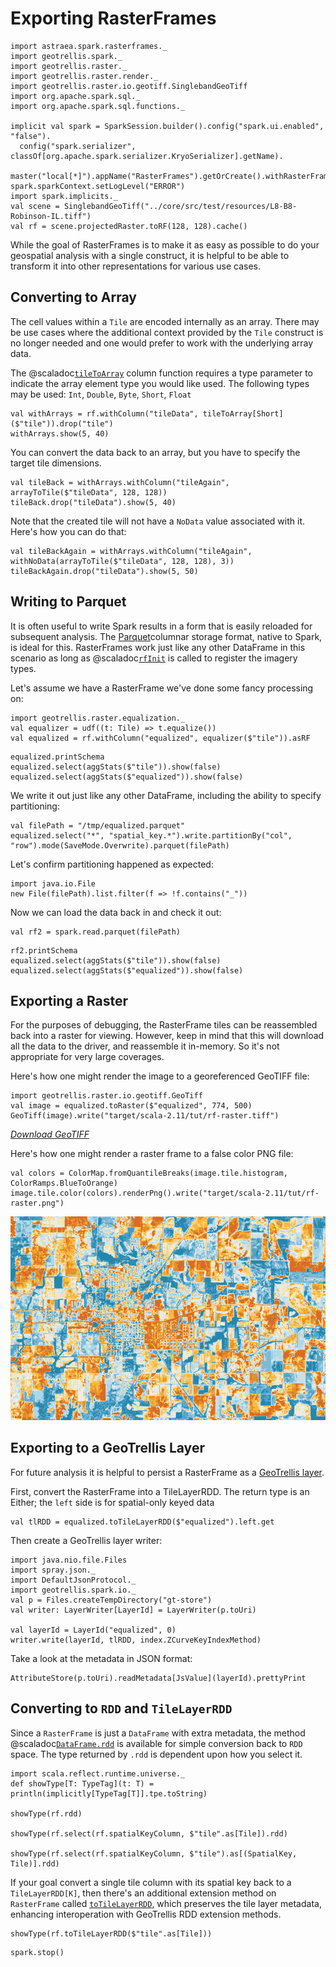# Exporting&nbsp;RasterFrames

```tut:invisible
import astraea.spark.rasterframes._
import geotrellis.spark._
import geotrellis.raster._
import geotrellis.raster.render._
import geotrellis.raster.io.geotiff.SinglebandGeoTiff
import org.apache.spark.sql._
import org.apache.spark.sql.functions._

implicit val spark = SparkSession.builder().config("spark.ui.enabled", "false").
  config("spark.serializer", classOf[org.apache.spark.serializer.KryoSerializer].getName).
  master("local[*]").appName("RasterFrames").getOrCreate().withRasterFrames
spark.sparkContext.setLogLevel("ERROR")
import spark.implicits._
val scene = SinglebandGeoTiff("../core/src/test/resources/L8-B8-Robinson-IL.tiff")
val rf = scene.projectedRaster.toRF(128, 128).cache()
```

While the goal of RasterFrames is to make it as easy as possible to do your geospatial analysis with a single 
construct, it is helpful to be able to transform it into other representations for various use cases.

## Converting to Array

The cell values within a `Tile` are encoded internally as an array. There may be use cases 
where the additional context provided by the `Tile` construct is no longer needed and one would
prefer to work with the underlying array data.

The @scaladoc[`tileToArray`][tileToArray] column function requires a type parameter to indicate the array element
type you would like used. The following types may be used: `Int`, `Double`, `Byte`, `Short`, `Float`

```tut
val withArrays = rf.withColumn("tileData", tileToArray[Short]($"tile")).drop("tile")
withArrays.show(5, 40)
```

You can convert the data back to an array, but you have to specify the target tile dimensions. 

```tut
val tileBack = withArrays.withColumn("tileAgain", arrayToTile($"tileData", 128, 128))
tileBack.drop("tileData").show(5, 40)
``` 

Note that the created tile will not have a `NoData` value associated with it. Here's how you can do that:

```tut
val tileBackAgain = withArrays.withColumn("tileAgain", withNoData(arrayToTile($"tileData", 128, 128), 3))
tileBackAgain.drop("tileData").show(5, 50)
```

## Writing to Parquet

It is often useful to write Spark results in a form that is easily reloaded for subsequent analysis. 
The [Parquet](https://parquet.apache.org/)columnar storage format, native to Spark, is ideal for this. RasterFrames
work just like any other DataFrame in this scenario as long as @scaladoc[`rfInit`][rfInit] is called to register
the imagery types.


Let's assume we have a RasterFrame we've done some fancy processing on: 

```tut:silent
import geotrellis.raster.equalization._
val equalizer = udf((t: Tile) => t.equalize())
val equalized = rf.withColumn("equalized", equalizer($"tile")).asRF
```

```tut
equalized.printSchema
equalized.select(aggStats($"tile")).show(false)
equalized.select(aggStats($"equalized")).show(false)
```

We write it out just like any other DataFrame, including the ability to specify partitioning:

```tut:silent
val filePath = "/tmp/equalized.parquet"
equalized.select("*", "spatial_key.*").write.partitionBy("col", "row").mode(SaveMode.Overwrite).parquet(filePath)
```

Let's confirm partitioning happened as expected:

```tut
import java.io.File
new File(filePath).list.filter(f => !f.contains("_"))
```

Now we can load the data back in and check it out:

```tut:silent
val rf2 = spark.read.parquet(filePath)
```

```tut
rf2.printSchema
equalized.select(aggStats($"tile")).show(false)
equalized.select(aggStats($"equalized")).show(false)
```


## Exporting a Raster

For the purposes of debugging, the RasterFrame tiles can be reassembled back into a raster for viewing. However, 
keep in mind that this will download all the data to the driver, and reassemble it in-memory. So it's not appropriate 
for very large coverages.

Here's how one might render the image to a georeferenced GeoTIFF file: 

```tut:silent
import geotrellis.raster.io.geotiff.GeoTiff
val image = equalized.toRaster($"equalized", 774, 500)
GeoTiff(image).write("target/scala-2.11/tut/rf-raster.tiff")
```

[*Download GeoTIFF*](rf-raster.tiff)

Here's how one might render a raster frame to a false color PNG file:

```tut:silent
val colors = ColorMap.fromQuantileBreaks(image.tile.histogram, ColorRamps.BlueToOrange)
image.tile.color(colors).renderPng().write("target/scala-2.11/tut/rf-raster.png")
```

![](rf-raster.png)

## Exporting to a GeoTrellis Layer

For future analysis it is helpful to persist a RasterFrame as a [GeoTrellis layer](http://geotrellis.readthedocs.io/en/latest/guide/tile-backends.html).

First, convert the RasterFrame into a TileLayerRDD. The return type is an Either;
the `left` side is for spatial-only keyed data

```tut:book
val tlRDD = equalized.toTileLayerRDD($"equalized").left.get
```

Then create a GeoTrellis layer writer:

```tut:silent
import java.nio.file.Files
import spray.json._
import DefaultJsonProtocol._
import geotrellis.spark.io._
val p = Files.createTempDirectory("gt-store")
val writer: LayerWriter[LayerId] = LayerWriter(p.toUri)

val layerId = LayerId("equalized", 0)
writer.write(layerId, tlRDD, index.ZCurveKeyIndexMethod)
```

Take a look at the metadata in JSON format:
```tut
AttributeStore(p.toUri).readMetadata[JsValue](layerId).prettyPrint
```

## Converting to `RDD` and `TileLayerRDD`

Since a `RasterFrame` is just a `DataFrame` with extra metadata, the method 
@scaladoc[`DataFrame.rdd`][rdd] is available for simple conversion back to `RDD` space. The type returned 
by `.rdd` is dependent upon how you select it.


```tut
import scala.reflect.runtime.universe._
def showType[T: TypeTag](t: T) = println(implicitly[TypeTag[T]].tpe.toString)

showType(rf.rdd)

showType(rf.select(rf.spatialKeyColumn, $"tile".as[Tile]).rdd) 

showType(rf.select(rf.spatialKeyColumn, $"tile").as[(SpatialKey, Tile)].rdd) 
```

If your goal convert a single tile column with its spatial key back to a `TileLayerRDD[K]`, then there's an additional
extension method on `RasterFrame` called [`toTileLayerRDD`][toTileLayerRDD], which preserves the tile layer metadata,
enhancing interoperation with GeoTrellis RDD extension methods.

```tut
showType(rf.toTileLayerRDD($"tile".as[Tile]))
```

```tut:invisible
spark.stop()
```

[rfInit]: astraea.spark.rasterframes.package#rfInit%28SQLContext%29:Unit
[rdd]: org.apache.spark.sql.Dataset#frdd:org.apache.spark.rdd.RDD[T]
[toTileLayerRDD]: astraea.spark.rasterframes.RasterFrameMethods#toTileLayerRDD%28tileCol:RasterFrameMethods.this.TileColumn%29:Either[geotrellis.spark.TileLayerRDD[geotrellis.spark.SpatialKey],geotrellis.spark.TileLayerRDD[geotrellis.spark.SpaceTimeKey]]
[tileToArray]: astraea.spark.rasterframes.ColumnFunctions#tileToArray

